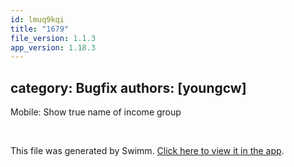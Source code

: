 ```yaml
---
id: lmuq9kqi
title: "1679"
file_version: 1.1.3
app_version: 1.18.3
---
```


## category: Bugfix authors: \[youngcw\]

Mobile: Show true name of income group

<br/>

This file was generated by Swimm. [Click here to view it in the app](https://app.swimm.io/repos/Z2l0aHViJTNBJTNBYWN0dWFsJTNBJTNBc2FuanBhcmVlaw==/docs/lmuq9kqi).
